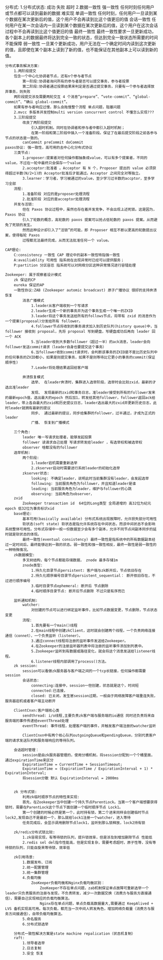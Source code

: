 分布式:
    1.分布式状态:
        成功
        失败
        超时
    2.数据一致性
        强一致性 任何时刻任何用户或节点都可以读到最新的数据 难实现
        单调一致性 任何时刻，任何用户一旦读到某个数据在某次更新后的值，这个用户不会再读到比这个值更旧的值
        会话一致性 任何用户在某一次会话内一旦读到某个数据在某次更新后的值，这个用户在这次会话过程中不会再读到比这个值更旧的值
        最终一致性 最终一致性要求一旦更新成功，各个副本上的数据最终将达到完全一致的状态，但达到完全一致状态所需要的时间不能保障
        弱一致性 一旦某个更新成功，用户无法在一个确定时间内读到这次更新的值，且即使在某个副本上读到了新的值，也不能保证在其他副本上可以读到新的值。
    
    分布式事务解决方案:
        1.两阶段提交
        包含一个中心化协调者节点，还有n个参与者节点
            第一阶段:协调者询问所有的参与者是否可以提交事务，参与者投票
            第二阶段:协调者通过投票结果来判定是否通过提交事务，只要有一个参与者选择放弃事务，则失败
        两阶段提交涉及需要两轮交互 4 个消息“prepare”、“vote-commit”、“global-commit”、“确认 global-commit”。
        如果有参与者响应过慢，那么会拖慢整个流程 单点问题，阻塞问题
        2.mvcc 多版本并发控制multi version concurrent control 不懂怎么实现???
        3.三阶段提交
            改良了两阶段提交
                引入超时机制。同时在协调者和参与者中都引入超时机制；
                在第一阶段和第二阶段中插入一个准备阶段。保证了在最后提交阶段之前各参与节点的状态是一致的。
            canCommit preCommit doCommit
    paxos协议: 强一致性，高可用的去中心化分布式协议
        三类节点:
            1.proposer:提案者对任何操作都抽象成value，可以有多个提案者，不同的value，不过在一轮中最终只会保存一个value
            2.acceptor:批准者 。Acceptor 有 N 个，Proposer 提出的 value 必须获得超过半数(N/2+1)的 Acceptor批准后才能通过。Acceptor 之间完全对等独立。
            3.learner：学习者，学习被通过的value，至少学习过半数的accptor，至多学习全部
        流程:
            1.准备阶段 对应的是proposer处理流程
            2.批准阶段 对应的是acceptor处理流程
        并发与活锁:
            但在 Paxos 协议过程中，虽然也存在着并发竞争，不会出现上述死锁。这是因为，Paxos 协议
            引入了轮数的概念，高轮数的 paxos 提案可以抢占低轮数的 paxos 提案。从而避免了死锁的发生。
            然而这种设计却引入了“活锁”的可能，即 Proposer 相互不断以更高的轮数提出议案，使得每轮 Paxos
            过程都无法最终完成，从而无法批准任何一个 value。
    
    CAP理论:
        C:consistency 一致性 CAP 理论中的副本一致性特指强一致性
        A:availiablity 可用性 指系统在出现异常时已经可以提供服务；
        P:partition 分区容忍 指系统可以对网络分区这种异常情况进行容错处理

    Zookeeper: 属于观察者设计模式 
        zk 保证的CP
        eureka 保证的AP
        一致性协议:ZAB (Zookeeper automic broadcast) 原子广播协议 很好的支持奔溃恢复
            消息广播模式
                1.leader从客户端收到一个写请求
                2.leader生成一个新的事务并为这个事务生成一个唯一的ZXID
                3.leader将这个事务发送给所有的follows节点，将带有 zxid 的消息作为一个提案(proposal)分发给所有 follower。
                4.follower节点将收到的事务请求加入到历史队列(history queue)中，当 follower 接收到 proposal，先将 proposal 写到硬盘，写硬盘成功后再向 leader 回一个 ACK
                5.当leader收到大多数follower（超过一半）的ack消息，leader会向follower发送commit请求（leader自身也要提交这个事务）
                6.当follower收到commit请求时，会判断该事务的ZXID是不是比历史队列中的任何事务的ZXID都小，如果是则提交事务，如果不是则等待比它更小的事务的commit(保证顺序性)
                7.Leader将处理结果返回给客户端

            奔溃恢复模式
                选举、 在leader奔溃时，集群进入选举阶段，选举时会比较zxid，最新的才选出准leader
                发现、 发现最新的zxid和事务日志，准leader接受到所有的follower发来的最新epoch值，选出最大的epoch 然后加1，转发给其他follower，follower返回ack给leader，带上各自最大的zxid和历史提议日志，leader选出最大的zxid并更新历史日志，此时leader就拥有最新的提议
                同步、 通过最新的提议，同步给集群的follower，过半通过，才成为正式的leader
                广播、 恢复到广播模式

        三个角色:
            leader 唯一写请求处理者，能够发起投票
            follower 读请求自己处理 写请求转发给leader ，有选举权和被选举权
            observer 啥都没有的follower
        选举机制:
            两个阶段:
                1.leader宕机需要重新选举
                2.zkserver启动时需要进行系统leader的初始化选举
            zkserver状态:
                looking: 不确定leader，说明此时当前集群没有leader，会发起选举
                following: 当前服务角色为follower，并且知道leader是谁
                leading: 当前服务角色为leader，维护与follower的心跳
                observing: 当前角色为observer，
        zxid
            Zookeeper transaction id  64位的Long类型 全局递增的 高32位为纪元epoch 低32位为事务标识xid
        base理论:
            基本可用(basically available) 分布式系统出现故障时，允许损失部分可用性
            软状态(soft state) 软状态是指允许系统存在中间状态，而该中间状态不会影响系统整体可用性。分布式存储中一般一份数据至少会有多个副本，允许不同节点间副本同步的延时就是软状态的体现。
            最终一致性(eventual consistency) 最终一致性是指系统中的所有数据副本经过一定时间后，最终能够达到一致的状态。弱一致性和强一致性相反，最终一致性是弱一致性的一种特殊情况。
        zk数据模型:
            多叉树结构，每个节点都能存储数据， znode 最多存储1m
            znode类型:
                1.持久化目录节点persistent: 客户端与zk断开后，节点依旧存在
                2.持久化顺序编号目录节点persistent_sequential： 断开依旧存在，不过进行顺序编号
                3.临时目录节点ephemeral: 断开后 节点删除
                4.临时顺序目录节点: 断开后节点删除 不过只是有序而已
        
        监听通知机制:
            watcher:
                对创建的节点可以进行绑定监听事件，比如节点数据变更，节点删除，节点状态变更
            流程:
                1.首先要有一个main()线程
                2.在main线程中创建zkClient，这时就会创建两个线程，一个负责网络连接通信（connet），一个负责监听（listener）。
                3.通过connect线程将注册的监听事件发送给Zookeeper。
                4.在Zookeeper的注册监听器列表中将注册的监听事件添加到列表中。
                5.Zookeeper监听到有数据或路径变化，就会将这个消息发送给listener线程。
                6.listener线程内部调用了process()方法。
        zk session:
            session可以看做zk服务器与客户端之间的一个tcp长链接，任何操作都需要session
            会话状态:
                connecting:连接中，session一但创建，状态就是这个，时间短
                connected:已连接，
                closed: 已关闭，发生崽session过期，一般由于网络故障客户端重连失败，服务器宕机或者客户端主动断开
        
        ClientCnxn:客户端核心类
            sendthread: i/o线程,主要负责zk客户端与服务端的io通信 同时还负责将来自服务端的事件传递给eventThread处理
            eventThread: 事件线程，处理客户端的事件，并触发客户端注册的watcher监听

            ClientCnxn中有两个核心队列outgoingQueue和pendingQueue，分别代表客户端的请求发送队列和服务端响应的等待队列。

        会话超时管理：
            session是由zk服务器管理的，使用分桶机制，将session分配到一个个桶里面，通过expirationTime来区分
            ExpirationTime = CurrentTime + SessionTimeout;
            ExpirationTime = (ExpirationTime / ExpirationInterval + 1) * ExpirationInterval;
            将session分散 默认 ExpirationInterval = 2000ms


        zk 分布式锁:
            利用zk临时顺序节点的特性来实现:
            首先，在Zookeeper当中创建一个持久节点ParentLock。当第一个客户端想要获得锁时，需要在ParentLock这个节点下面创建一个临时顺序节点 Lock1。
            第一个创建的时候必然是第一个，此时持有锁，第二个进来同样会创建临时节点lock2,发现自己不是最前一个，那么就给lock1注册一个watcher，进入等待
            任务完成后，会显示调用删除节点lock1，监听到那么锁释放，lock2持有锁

        zk/redis分布式锁比较:
            1.zk容易实现，有等待锁的队列，提升锁效率，但是涉及到增加删除节点 性能低
            2.redis sel del指令性能高，但是实现复杂，需要考虑超时，原子性等，没有等待锁的队列，只能自旋来等待锁，效率低

        zk引用场景:
            1.数据发布、订阅
            2.统一配置管理
            3.统一集群管理
            4.负载均衡
                ZooKeeper负载均衡和Nginx负载均衡区别：
                    ZooKeeper不存在单点问题，zab机制保证单点故障可重新选举一个leader只负责服务的注册与发现，不负责转发，减少一次数据交换（消费方与服务方直接通信），需要自己实现相应的负载均衡算法。
                    Nginx存在单点问题，单点负载高数据量大,需要通过 KeepAlived + LVS 备机实现高可用。每次负载，都充当一次中间人转发角色，增加网络负载量（消费方与服务方间接通信），自带负载均衡算法。
            5.命名服务
            6.分布式锁选举
        
        分布式一致性解决方案是state machine repalication（状态机复制）
        raft:
            1.领导者选举
            2.日志复制
            3.安全 恢复